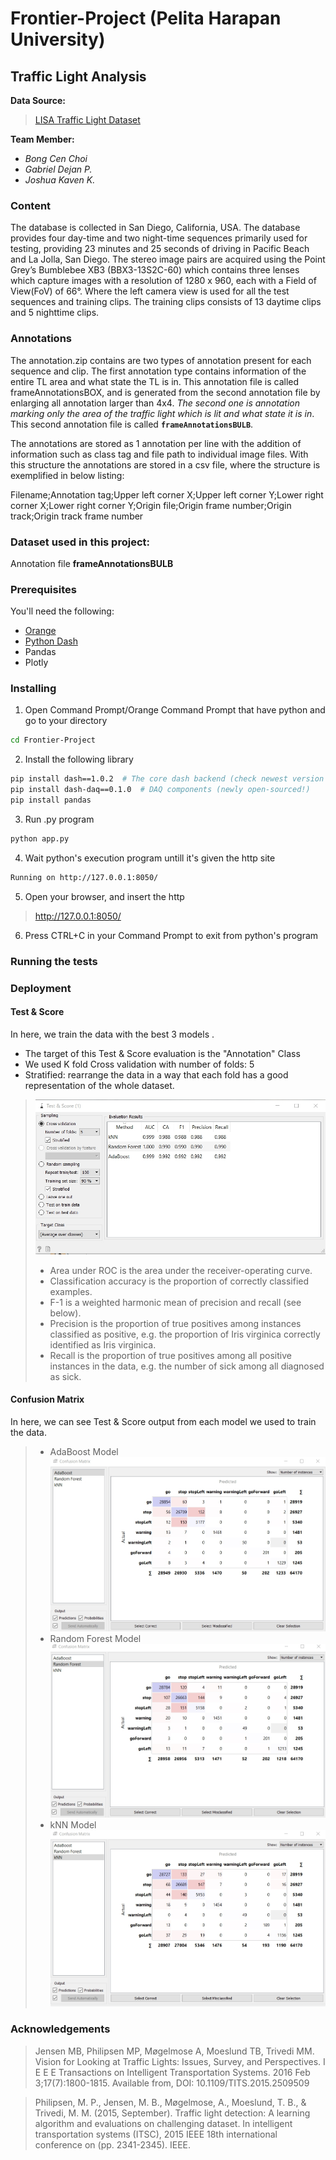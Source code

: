 # Frontier-Project (Pelita Harapan University)
## Traffic Light Analysis
**Data Source:**
> [LISA Traffic Light Dataset](https://www.kaggle.com/mbornoe/lisa-traffic-light-dataset)

**Team Member:**
  - _Bong Cen Choi_
  - _Gabriel Dejan P._
  - _Joshua Kaven K._

### Content
The database is collected in San Diego, California, USA. The database provides four day-time and two night-time sequences primarily used for testing, providing 23 minutes and 25 seconds of driving in Pacific Beach and La Jolla, San Diego. The stereo image pairs are acquired using the Point Grey’s Bumblebee XB3 (BBX3-13S2C-60) which contains three lenses which capture images with a resolution of 1280 x 960, each with a Field of View(FoV) of 66°. Where the left camera view is used for all the test sequences and training clips. The training clips consists of 13 daytime clips and 5 nighttime clips.

### Annotations
The annotation.zip contains are two types of annotation present for each sequence and clip. The first annotation type contains information of the entire TL area and what state the TL is in. This annotation file is called frameAnnotationsBOX, and is generated from the second annotation file by enlarging all annotation larger than 4x4. *The second one is annotation marking only the area of the traffic light which is lit and what state it is in*. This second annotation file is called **`frameAnnotationsBULB`**.

The annotations are stored as 1 annotation per line with the addition of information such as class tag and file path to individual image files. With this structure the annotations are stored in a csv file, where the structure is exemplified in below listing:

Filename;Annotation tag;Upper left corner X;Upper left corner Y;Lower right corner X;Lower right corner Y;Origin file;Origin frame number;Origin track;Origin track frame number

### Dataset used in this project: 
Annotation file **frameAnnotationsBULB**
 
### Prerequisites
You'll need the following:
- [Orange](https://orange.biolab.si/download)
- [Python Dash](https://dash.plot.ly/)
- Pandas
- Plotly

### Installing
1. Open Command Prompt/Orange Command Prompt that have python and go to your directory
```bash
cd Frontier-Project
```
2. Install the following library
```bash
pip install dash==1.0.2  # The core dash backend (check newest version on dash.plot.ly)
pip install dash-daq==0.1.0  # DAQ components (newly open-sourced!)
pip install pandas
```
3. Run .py program
  ```bash
  python app.py
  ```
4. Wait python's execution program untill it's given the http site
  ```bash
  Running on http://127.0.0.1:8050/
  ```
5. Open your browser, and insert the http
>http://127.0.0.1:8050/
6. Press CTRL+C in your Command Prompt to exit from python's program

### Running the tests

### Deployment
#### Test & Score
In here, we train the data with the best 3 models .
- The target of this Test & Score evaluation is the "Annotation" Class
- We used K fold Cross validation with number of folds: 5
- Stratified: rearrange the data in a way that each fold has a good representation of the whole dataset.
>![testscore](https://github.com/Bongcen/Frontier-Project/blob/master/Orange%20Documentation/Test%26Score.jpg)
>- Area under ROC is the area under the receiver-operating curve.
>- Classification accuracy is the proportion of correctly classified examples.
>- F-1 is a weighted harmonic mean of precision and recall (see below).
>- Precision is the proportion of true positives among instances classified as positive, e.g. the proportion of Iris virginica correctly identified as Iris virginica.
>- Recall is the proportion of true positives among all positive instances in the data, e.g. the number of sick among all diagnosed as sick.

#### Confusion Matrix
In here, we can see Test & Score output from each model we used to train the data.
>- AdaBoost Model 
![adaboost](https://github.com/Bongcen/Frontier-Project/blob/master/Orange%20Documentation/confusionMatrix(Adaboost).jpg)
>- Random Forest Model 
![randomforest](https://github.com/Bongcen/Frontier-Project/blob/master/Orange%20Documentation/confusionMatrix(RandomForest).jpg)
>- kNN Model 
![knn](https://github.com/Bongcen/Frontier-Project/blob/master/Orange%20Documentation/confusionMatrix(KNN).jpg)

### Acknowledgements
> Jensen MB, Philipsen MP, Møgelmose A, Moeslund TB, Trivedi MM. Vision for Looking at Traffic Lights: Issues, Survey, and Perspectives. I E E E Transactions on Intelligent Transportation Systems. 2016 Feb 3;17(7):1800-1815. Available from, DOI: 10.1109/TITS.2015.2509509

> Philipsen, M. P., Jensen, M. B., Møgelmose, A., Moeslund, T. B., & Trivedi, M. M. (2015, September). Traffic light detection: A learning algorithm and evaluations on challenging dataset. In intelligent transportation systems (ITSC), 2015 IEEE 18th international conference on (pp. 2341-2345). IEEE.
